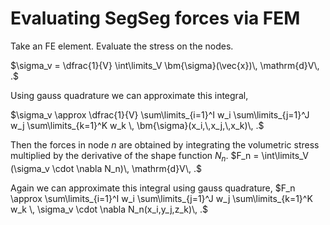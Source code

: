 # Evaluating SegSeg forces via FEM

Take an FE element. Evaluate the stress on the nodes.

$\sigma_v = \dfrac{1}{V} \int\limits_V \bm{\sigma}(\vec{x})\, \mathrm{d}V\, .$

Using gauss quadrature we can approximate this integral,

$\sigma_v \approx \dfrac{1}{V} \sum\limits_{i=1}^I w_i \sum\limits_{j=1}^J w_j \sum\limits_{k=1}^K w_k \, \bm{\sigma}(x_i,\,x_j,\,x_k)\, .$

Then the forces in node $n$ are obtained by integrating the volumetric stress multiplied by the derivative of the shape function $N_n$.
$F_n = \int\limits_V (\sigma_v \cdot \nabla N_n)\, \mathrm{d}V\, .$

Again we can approximate this integral using gauss quadrature,
$F_n \approx \sum\limits_{i=1}^I w_i \sum\limits_{j=1}^J w_j \sum\limits_{k=1}^K w_k \, \sigma_v \cdot \nabla N_n(x_i,y_j,z_k)\, .$